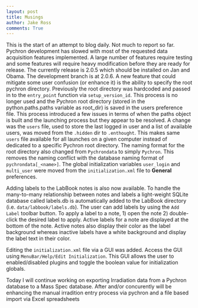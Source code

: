 ```yaml
---
layout: post
title: Musings
author: Jake Ross
comments: True
---
```


This is the start of an attempt to blog daily. Not much to report so far.  Pychron development has slowed with most of
the requested data acquisition features  implemented. A large number of features require testing and some features will
require  heavy modification before they are ready for release. The currently release is 2.0.5 which should be installed
on Jan and Obama. The development branch is at 2.0.6. A new feature that could mitigate some user confusion (or enhance
it) is the ability to specify the  root pychron directory. Previously the root directory was hardcoded and passed in to
the ``entry_point`` function via ``setup_version_id``. This process is no longer used and the  Pychron root directory
(stored in the python.paths.paths variable as root_dir) is saved in the  users preference file. This process introduced
a few issues in terms of when the paths object is built and the launching process but they appear to be resolved. A
change was the ``users`` file, used to store the last logged in user and a list of available users, was moved from the
``.hidden`` dir to ``.enthought``. This makes  same ``users`` file available for all launches on a given computer
instead of dedicated to a specific Pychron root directory. The naming format for the root directory also changed from
``Pychrondata`` to simply ``Pychron``. This removes the naming conflict with the database naming format of
``pychrondata[_<name>]``. The global initialization variables ``user_login`` and ``multi_user`` were moved from the
``initialization.xml`` file to **General** preferences. 

Adding labels to the LabBook notes is also now available. To handle the many-to-many relationship between notes and
labels a light-weight SQLite database called labels.db is automatically added to the LabBook directory  (i.e.
``data/labbook/labels.db``). The user can add labels by using the ``Add Label`` toolbar button. To apply a label to a
note, 1) open the note 2) double-click the desired label to apply. Active labels for a note are displayed at the bottom
of the note. Active notes also display their color as the label background whereas inactive labels have a  white
background and display the label text in their color. 

Editing the ``initialization.xml`` file via a GUI was added. Access the GUI using ``MenuBar/Help/Edit Initialization``.
This GUI allows the user to enabled/disabled plugins and toggle the boolean value for initialization globals. 

Today I will continue working on exporting Irradiation data from a Pychron database to a Mass Spec database. After
and/or  concurently will be enhancing the manual irradition entry process via pychron and a file based import via Excel
spreadsheets 

<!--=========================== EOF =========================-->